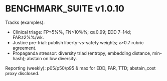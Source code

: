 # BENCHMARK_SUITE v1.0.10
Tracks (examples):
- Clinical triage: FP≤5%%, FN≤10%%; α≥0.99; EDD 7–14d; FAR≤2%%/wk.
- Justice pre-trial: publish liberty-vs-safety weights; κ≥0.7 rubric agreement.
- Propaganda stressor: diversity triad (entropy, embedding distance, min-hash); abstain on low diversity.

Reporting (weekly): p05/p50/p95 & max for EDD, FAR, TTD; abstain_cost proxy disclosed.
